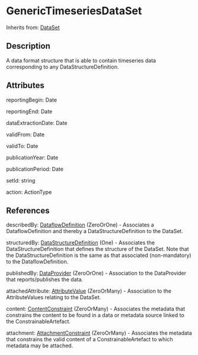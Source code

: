 
# GenericTimeseriesDataSet

Inherits from: [DataSet](DataSet.md)



## Description

A data format structure that is able to contain timeseries data corresponding to any DataStructureDefinition.


## Attributes

reportingBegin: Date

reportingEnd: Date

dataExtractionDate: Date

validFrom: Date

validTo: Date

publicationYear: Date

publicationPeriod: Date

setId: string

action: ActionType



## References

describedBy: [DataflowDefinition](DataflowDefinition.md) (ZeroOrOne) - Associates a DataflowDefinition and thereby a DataStructureDefinition to the DataSet.

structuredBy: [DataStructureDefinition](DataStructureDefinition.md) (One) - Associates the DataStructureDefinition that defines the structure of the DataSet. Note that the DataStructureDefinition is the same as that associated (non-mandatory) to the DataflowDefinition.

publishedBy: [DataProvider](../OrganisationSchemes/DataProvider.md) (ZeroOrOne) - Association to the DataProvider that reports/publishes the data.

attachedAttribute: [AttributeValue](AttributeValue.md) (ZeroOrMany) - Association to the AttributeValues relating to the DataSet.

content: [ContentConstraint](../Constraints/ContentConstraint.md) (ZeroOrMany) - Associates the metadata that constrains the content to be found in a data or metadata source linked to the ConstrainableArtefact.

attachment: [AttachmentConstraint](../Constraints/AttachmentConstraint.md) (ZeroOrMany) - Associates the metadata that constrains the valid content of a ConstrainableArtefact to which metadata may be attached.




